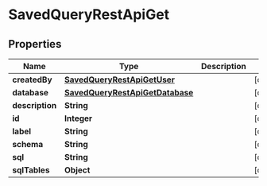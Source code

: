 # SavedQueryRestApiGet

## Properties
Name | Type | Description | Notes
------------ | ------------- | ------------- | -------------
**createdBy** | [**SavedQueryRestApiGetUser**](SavedQueryRestApiGetUser.md) |  |  [optional]
**database** | [**SavedQueryRestApiGetDatabase**](SavedQueryRestApiGetDatabase.md) |  |  [optional]
**description** | **String** |  |  [optional]
**id** | **Integer** |  |  [optional]
**label** | **String** |  |  [optional]
**schema** | **String** |  |  [optional]
**sql** | **String** |  |  [optional]
**sqlTables** | **Object** |  |  [optional]
